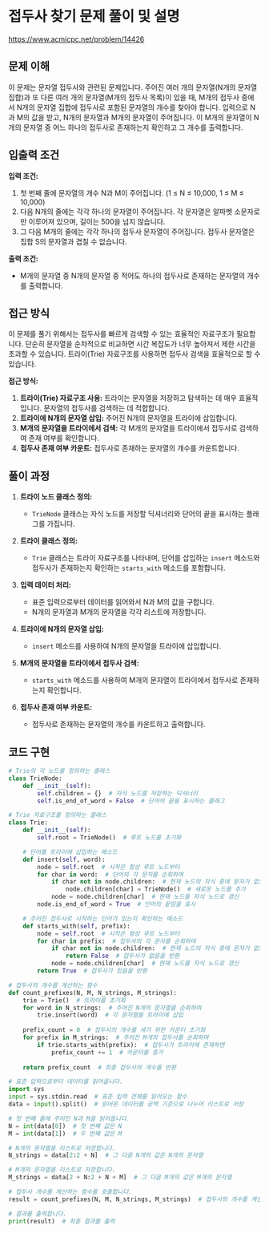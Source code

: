 # 접두사 찾기 문제 풀이 및 설명

https://www.acmicpc.net/problem/14426

## 문제 이해

이 문제는 문자열 접두사와 관련된 문제입니다. 주어진 여러 개의 문자열(N개의 문자열 집합)과 또 다른 여러 개의 문자열(M개의 접두사 목록)이 있을 때, M개의 접두사 중에서 N개의 문자열 집합에 접두사로 포함된 문자열의 개수를 찾아야 합니다. 입력으로 N과 M의 값을 받고, N개의 문자열과 M개의 문자열이 주어집니다. 이 M개의 문자열이 N개의 문자열 중 어느 하나의 접두사로 존재하는지 확인하고 그 개수를 출력합니다.

## 입출력 조건

**입력 조건:**
1. 첫 번째 줄에 문자열의 개수 N과 M이 주어집니다. (1 ≤ N ≤ 10,000, 1 ≤ M ≤ 10,000)
2. 다음 N개의 줄에는 각각 하나의 문자열이 주어집니다. 각 문자열은 알파벳 소문자로만 이루어져 있으며, 길이는 500을 넘지 않습니다.
3. 그 다음 M개의 줄에는 각각 하나의 접두사 문자열이 주어집니다. 접두사 문자열은 집합 S의 문자열과 겹칠 수 없습니다.

**출력 조건:**
- M개의 문자열 중 N개의 문자열 중 적어도 하나의 접두사로 존재하는 문자열의 개수를 출력합니다.

## 접근 방식

이 문제를 풀기 위해서는 접두사를 빠르게 검색할 수 있는 효율적인 자료구조가 필요합니다. 단순히 문자열을 순차적으로 비교하면 시간 복잡도가 너무 높아져서 제한 시간을 초과할 수 있습니다. 트라이(Trie) 자료구조를 사용하면 접두사 검색을 효율적으로 할 수 있습니다.

**접근 방식:**
1. **트라이(Trie) 자료구조 사용:** 트라이는 문자열을 저장하고 탐색하는 데 매우 효율적입니다. 문자열의 접두사를 검색하는 데 적합합니다.
2. **트라이에 N개의 문자열 삽입:** 주어진 N개의 문자열을 트라이에 삽입합니다.
3. **M개의 문자열을 트라이에서 검색:** 각 M개의 문자열을 트라이에서 접두사로 검색하여 존재 여부를 확인합니다.
4. **접두사 존재 여부 카운트:** 접두사로 존재하는 문자열의 개수를 카운트합니다.

## 풀이 과정

1. **트라이 노드 클래스 정의:**
   - `TrieNode` 클래스는 자식 노드를 저장할 딕셔너리와 단어의 끝을 표시하는 플래그를 가집니다.

2. **트라이 클래스 정의:**
   - `Trie` 클래스는 트라이 자료구조를 나타내며, 단어를 삽입하는 `insert` 메소드와 접두사가 존재하는지 확인하는 `starts_with` 메소드를 포함합니다.

3. **입력 데이터 처리:**
   - 표준 입력으로부터 데이터를 읽어와서 N과 M의 값을 구합니다.
   - N개의 문자열과 M개의 문자열을 각각 리스트에 저장합니다.

4. **트라이에 N개의 문자열 삽입:**
   - `insert` 메소드를 사용하여 N개의 문자열을 트라이에 삽입합니다.

5. **M개의 문자열을 트라이에서 접두사 검색:**
   - `starts_with` 메소드를 사용하여 M개의 문자열이 트라이에서 접두사로 존재하는지 확인합니다.

6. **접두사 존재 여부 카운트:**
   - 접두사로 존재하는 문자열의 개수를 카운트하고 출력합니다.

## 코드 구현
```python
# Trie의 각 노드를 정의하는 클래스
class TrieNode:
    def __init__(self):
        self.children = {}  # 자식 노드를 저장하는 딕셔너리
        self.is_end_of_word = False  # 단어의 끝을 표시하는 플래그

# Trie 자료구조를 정의하는 클래스
class Trie:
    def __init__(self):
        self.root = TrieNode()  # 루트 노드를 초기화

    # 단어를 트라이에 삽입하는 메소드
    def insert(self, word):
        node = self.root  # 시작은 항상 루트 노드부터
        for char in word:  # 단어의 각 문자를 순회하며
            if char not in node.children:  # 현재 노드의 자식 중에 문자가 없으면
                node.children[char] = TrieNode()  # 새로운 노드를 추가
            node = node.children[char]  # 현재 노드를 자식 노드로 갱신
        node.is_end_of_word = True  # 단어의 끝임을 표시

    # 주어진 접두사로 시작하는 단어가 있는지 확인하는 메소드
    def starts_with(self, prefix):
        node = self.root  # 시작은 항상 루트 노드부터
        for char in prefix:  # 접두사의 각 문자를 순회하며
            if char not in node.children:  # 현재 노드의 자식 중에 문자가 없으면
                return False  # 접두사가 없음을 반환
            node = node.children[char]  # 현재 노드를 자식 노드로 갱신
        return True  # 접두사가 있음을 반환

# 접두사의 개수를 계산하는 함수
def count_prefixes(N, M, N_strings, M_strings):
    trie = Trie()  # 트라이를 초기화
    for word in N_strings:  # 주어진 N개의 문자열을 순회하며
        trie.insert(word)  # 각 문자열을 트라이에 삽입
    
    prefix_count = 0  # 접두사의 개수를 세기 위한 카운터 초기화
    for prefix in M_strings:  # 주어진 M개의 접두사를 순회하며
        if trie.starts_with(prefix):  # 접두사가 트라이에 존재하면
            prefix_count += 1  # 카운터를 증가
    
    return prefix_count  # 최종 접두사의 개수를 반환

# 표준 입력으로부터 데이터를 읽어옵니다.
import sys
input = sys.stdin.read  # 표준 입력 전체를 읽어오는 함수
data = input().split()  # 읽어온 데이터를 공백 기준으로 나누어 리스트로 저장

# 첫 번째 줄에 주어진 N과 M을 읽어옵니다.
N = int(data[0])  # 첫 번째 값은 N
M = int(data[1])  # 두 번째 값은 M

# N개의 문자열을 리스트로 저장합니다.
N_strings = data[2:2 + N]  # 그 다음 N개의 값은 N개의 문자열

# M개의 문자열을 리스트로 저장합니다.
M_strings = data[2 + N:2 + N + M]  # 그 다음 M개의 값은 M개의 문자열

# 접두사 개수를 계산하는 함수를 호출합니다.
result = count_prefixes(N, M, N_strings, M_strings)  # 접두사의 개수를 계산하여 결과 저장

# 결과를 출력합니다.
print(result)  # 최종 결과를 출력

